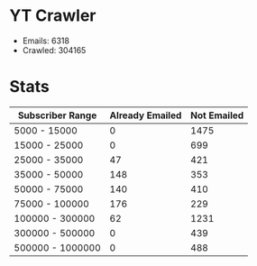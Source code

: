 # YT Crawler
- Emails: 6318
- Crawled: 304165

# Stats
| Subscriber Range  | Already Emailed | Not Emailed |
|-------|-------|-------|
| 5000 - 15000 | 0 | 1475 |
| 15000 - 25000 | 0 | 699 |
| 25000 - 35000 | 47 | 421 |
| 35000 - 50000 | 148 | 353 |
| 50000 - 75000 | 140 | 410 |
| 75000 - 100000 | 176 | 229 |
| 100000 - 300000 | 62 | 1231 |
| 300000 - 500000 | 0 | 439 |
| 500000 - 1000000 | 0 | 488 |

